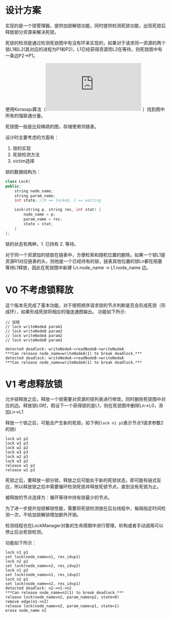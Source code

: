 # 设计方案
实现的是一个锁管理器，提供加锁解锁功能，同时提供检测死锁功能，出现死锁后释放部分资源来解决死锁。

死锁的检测是通过检测死锁图中有没有环来实现的，如果对于请求同一资源的两个锁L1和L2(其对应的进程为P1和P2)，L1已经获得资源而L2在等待，则死锁图中有一条边P2->P1。

使用Korasaju算法（![参考](https://www.cnblogs.com/RioTian/p/14026585.html) ）找到图中所有的强联通分量。

死锁图一般是比较稀疏的图，存储使用邻接表。

设计时主要考虑的方面有：
1. 锁的实现
2. 死锁检测方法
3. victim选择

锁的数据结构为：
```c++
class Lock{
public:
    string node_name;
    string param_name;
    int state; //0 == locked, 1 == waiting

    Lock(string p, string res, int stat) {
        node_name = p;
        param_name = res;
        state = stat;
    }
};
```

锁的状态有两种，1. 已持有 2. 等待。

对于同一个资源加的锁放在链表中，方便检索和随机位置的删除。如果一个锁L1是资源R1对应链表的头，则他是一个已经持有的锁，链表其他位置的锁Ln都在阻塞等待L1释放，因此在死锁图中新建 Ln.node_name -> L1.node_name 边。

# V0 不考虑锁释放

这个版本先完成了基本功能，对于按照顺序请求锁的节点判断是否会形成死锁（形成环），如果形成死锁将相应的强连通图输出。
功能如下所示:

```
// 加锁
// lock writeNodeA param1
// lock writeNodeB param2
// lock writeNodeA param2
// lock writeNodeB param1

detected deadlock: writeNodeA->readNodeB->writeNodeA
***Can release node_name=writeNodeA(1) to break deadlock.***
detected deadlock: writeNodeA->readNodeB->writeNodeA
***Can release node_name=writeNodeA(1) to break deadlock.***
```

# V1 考虑释放锁

允许锁释放之后，释放一个锁需要对资源的锁列表进行修改，同时删除死锁图中对应的边。释放锁L0时，假设下一个获得锁的是L1，则在死锁图中删除Ln->L0，添加Ln->L1

释放一个锁之后，可能会产生新的死锁，如下例(`lock n1 p2`表示节点1请求参数2的锁)
```
lock w1 p2
lock w1 p3
lock w2 p2
lock w3 p3
lock w2 p3
lock w3 p2
release w1 p2
release w1 p3
```

死锁之后，要释放一部分锁，释放之后可能处于新的死锁状态，即可能有链式反应，所以释放锁之后中需要循环检测死锁并释放死锁节点，直到没有死锁为止。

被释放的节点选择为：循环等待中持有锁最少的节点。


为了进一步提升加锁解锁性能，需要将死锁检测放在后台线程中，每隔指定时间检测一次，不给加锁解锁增加额外开销。

检测线程也在LockManager对象的生命周期中进行管理，析构或者手动调用可以停止后台死锁检测。

功能如下所示：
```
lock n1 p1
set lock(node_name=n1, res_id=p1)
lock n2 p2
set lock(node_name=n2, res_id=p2)
lock n1 p2
set lock(node_name=n1, res_id=p2)
lock n2 p1
set lock(node_name=n2, res_id=p1)
detected deadlock: n2->n1->n2
***Can release node_name=n2(1) to break deadlock.***
release lock(node_name=n2, param_name=p2, state=0)
remove edge(n1->n2)
release lock(node_name=n2, param_name=p1, state=1)
erase node_name n2
```
